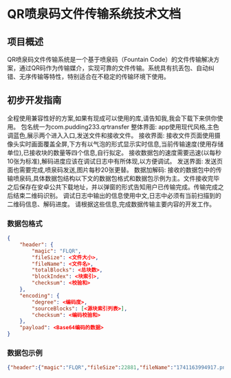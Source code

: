 # QR喷泉码文件传输系统技术文档

## 项目概述
QR喷泉码文件传输系统是一个基于喷泉码（Fountain Code）的文件传输解决方案，通过QR码作为传输媒介，实现可靠的文件传输。系统具有抗丢包、自动纠错、无序传输等特性，特别适合在不稳定的传输环境下使用。

## 初步开发指南
全程使用兼容性好的方案,如果有现成可以使用的库,请告知我,我会下载下来供你使用。
包名统一为com.pudding233.qrtransfer
整体界面:
app使用现代风格,主色调蓝色,展示两个进入入口,发送文件和接收文件。
接收界面:
接收文件页面使用摄像头实时画面覆盖全屏,下方有以气泡的形式显示实时信息,当前传输速度(使用存储单位),已接收块的数量等四个信息,自行拟定。
接收数据包的速度需要迅速(以每秒10张为标准),解码进度应该在调试日志中有所体现,以方便调试。
发送界面:
发送页面也需要完成,喷泉码发送,图片每秒20张更替。
数据加解码:
接收的数据包中的传输喷泉码,具体数据包结构以下文的数据包格式和数据包示例为主。文件接收完毕之后保存在安卓公共下载地址，并以弹窗的形式告知用户已传输完成。传输完成之后结束二维码识别。
调试日志中输出的信息使用中文,日志中必须有当前扫描到的二维码信息、解码进度。
请根据这些信息,完成数据传输主要内容的开发工作。

### 数据包格式
```json
{
    "header": {
        "magic": "FLQR",
        "fileSize": <文件大小>,
        "fileName": <文件名>,
        "totalBlocks": <总块数>,
        "blockIndex": <块索引>,
        "checksum": <校验和>
    },
    "encoding": {
        "degree": <编码度>,
        "sourceBlocks": [<源块索引列表>],
        "checksum": <编码校验和>
    },
    "payload": <Base64编码的数据>
}
```

### 数据包示例
```json
{"header":{"magic":"FLQR","fileSize":22881,"fileName":"1741163994917.png","blockIndex":719,"totalBlocks":45,"checksum":341,"reserved":0},"encoding":{"seed":719,"degree":6,"sourceBlocks":[5,10,11,12,22,25],"checksum":25411},"payload":"\/j8e9ulhBVpi+SJ6sxq\/4Ma92xOGqOTH2tIErvtl+kkTVCsiZuFtVB7UHITgl2BrfUTolZcF2+nk3rRE7+Pz3T3+hCiDtPGzbbQ2brlmLw\/z9ux+Bg576YITN1jibWhoBfvXoZl+RWonJf1U+uep6G4DOo3IiYpeY9TdPHMSE8Hy+kmAENFbw+5oeNhnZa4pzWr4ktM5hnWsLY8noO8Y6vJ9i417G1Z46mpGZLsQoVI0pSPy0RDfrC8QFzy8ksTUEnO\/U60QQ5V5KgnSI7rEH76nf+ZixDBijcXERqBmRpOChxcnnpSHLA0ncAdXmXWsckp+w571ds6jtK9MekAEFoVfmOTROPCuqoDLk2KWk2+8q7+MGtBG+tne9G81jgMW7qG6iDBXBsemiWgBSQ+dfREAwCXci42BXYi4YQrfGrD2FXQeW+efPH3Kll074oJ5a2udFODbk965rEO5aYeb9WapcsZt8RLGap9xF9B7fRFAdH4j7l+Z4Y+chccfNEwnJvzQE+aTNFFf2ghhFNNVdqgwp80937IVDcuFKmzow6KFj\/unbHGKHf4NaA7UztPpv1X2C1kgnzCG+HmdsRBqPPmUanExy8MoerTOwwnya2qsbZ3+IrgKS3hbIPldQghX55wl2Wecbhzn\/nXv3TVtRswkX48O3vn9RKE0umTGfbs="}
```
